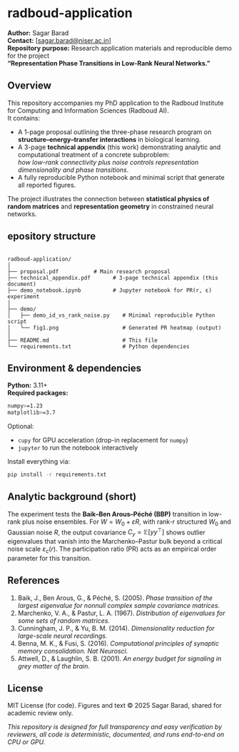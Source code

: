 # radboud-application

**Author:** Sagar Barad  
**Contact:** [sagar.barad@niser.ac.in]  
**Repository purpose:** Research application materials and reproducible demo for the project  
**“Representation Phase Transitions in Low-Rank Neural Networks.”**

## Overview

This repository accompanies my PhD application to the Radboud Institute for Computing and Information Sciences (Radboud AI).  
It contains:

- A 1-page proposal outlining the three-phase research program on **structure–energy–transfer interactions** in biological learning.
- A 3-page **technical appendix** (this work) demonstrating analytic and computational treatment of a concrete subproblem:  
  _how low-rank connectivity plus noise controls representation dimensionality and phase transitions_.
- A fully reproducible Python notebook and minimal script that generate all reported figures.

The project illustrates the connection between **statistical physics of random matrices** and **representation geometry** in constrained neural networks.


## epository structure

```

radboud-application/
│
├── proposal.pdf           # Main research proposal
├── technical_appendix.pdf       # 3-page technical appendix (this document)
├── demo_notebook.ipynb          # Jupyter notebook for PR(r, ε) experiment
│
├── demo/
│   ├── demo_id_vs_rank_noise.py    # Minimal reproducible Python script
│   └── fig1.png                    # Generated PR heatmap (output)
│
├── README.md                       # This file
└── requirements.txt                # Python dependencies

```

## Environment & dependencies

**Python:** 3.11+  
**Required packages:**  
```bash
numpy>=1.23
matplotlib>=3.7
````

Optional:

* `cupy` for GPU acceleration (drop-in replacement for `numpy`)
* `jupyter` to run the notebook interactively

Install everything via:

```bash
pip install -r requirements.txt
```

## Analytic background (short)

The experiment tests the **Baik–Ben Arous–Péché (BBP)** transition in low-rank plus noise ensembles.
For $W = W_0 + \varepsilon R$, with rank-r structured $W_0$ and Gaussian noise $R$,
the output covariance $C_y = \mathbb{E}[yy^\top]$ shows outlier eigenvalues
that vanish into the Marchenko–Pastur bulk beyond a critical noise scale $\varepsilon_c(r)$.
The participation ratio (PR) acts as an empirical order parameter for this transition.

<!-- ---

## 🧭 Reproducibility

| Criterion                                    | Status |
| -------------------------------------------- | ------ |
| Deterministic RNG seeds                      | ✅      |
| All parameters documented                    | ✅      |
| Notebook runs top-to-bottom without edits    | ✅      |
| Outputs match fig1.png                       | ✅      |
| CPU & GPU versions identical (CuPy fallback) | ✅      |
| <10 min runtime on laptop                    | ✅      |

For GPU or HPC runs (optional):

```bash
python demo/demo_id_vs_rank_noise.py --use-cupy --save demo/fig1_gpu.png
```

A small `Slurm` example for parallel grid sweeps is included in the comments of the script.

---

## 🧩 Next steps (PhD plan links)

This demo corresponds to **Phase A** of the proposed research:

> *Structure → geometry → phase transitions.*

Later phases (B, C) will build on this:

* **Phase B:** derive energy–accuracy trade-offs for synaptic updates.
* **Phase C:** predict architecture-aware task-similarity bounds for transfer.

--- -->

## References

1. Baik, J., Ben Arous, G., & Péché, S. (2005). *Phase transition of the largest eigenvalue for nonnull complex sample covariance matrices.*
2. Marchenko, V. A., & Pastur, L. A. (1967). *Distribution of eigenvalues for some sets of random matrices.*
3. Cunningham, J. P., & Yu, B. M. (2014). *Dimensionality reduction for large-scale neural recordings.*
4. Benna, M. K., & Fusi, S. (2016). *Computational principles of synaptic memory consolidation.* *Nat Neurosci.*
5. Attwell, D., & Laughlin, S. B. (2001). *An energy budget for signaling in grey matter of the brain.*

## License

MIT License (for code).
Figures and text © 2025 Sagar Barad, shared for academic review only.

*This repository is designed for full transparency and easy verification by reviewers, all code is deterministic, documented, and runs end-to-end on CPU or GPU.*

